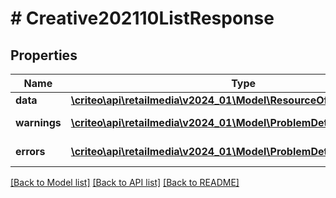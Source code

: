 # # Creative202110ListResponse

## Properties

Name | Type | Description | Notes
------------ | ------------- | ------------- | -------------
**data** | [**\criteo\api\retailmedia\v2024_01\Model\ResourceOfCreative202110[]**](ResourceOfCreative202110.md) |  | [optional]
**warnings** | [**\criteo\api\retailmedia\v2024_01\Model\ProblemDetails[]**](ProblemDetails.md) |  | [optional] [readonly]
**errors** | [**\criteo\api\retailmedia\v2024_01\Model\ProblemDetails[]**](ProblemDetails.md) |  | [optional] [readonly]

[[Back to Model list]](../../README.md#models) [[Back to API list]](../../README.md#endpoints) [[Back to README]](../../README.md)
